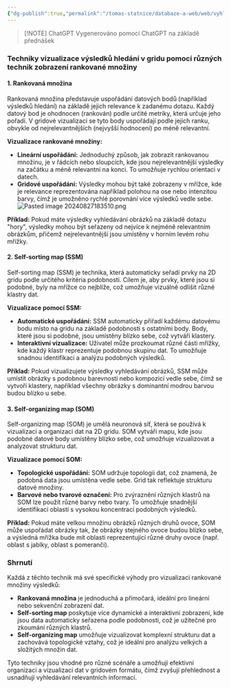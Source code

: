 ```yaml
---
{"dg-publish":true,"permalink":"/tomas-statnice/databaze-a-web/web/vyhledavani-na-webu-a-v-multimedialnich-databazich/techniky-vizualizace-vysledku-hledani-v-gridu-pomoci-ruznych-technik-zobrazeni-rankovane-mnoziny/","tags":["tomas","databaze_a_web","web"],"noteIcon":""}
---
```


> [!NOTE] ChatGPT
> Vygenerováno pomocí ChatGPT na základě přednášek

### Techniky vizualizace výsledků hledání v gridu pomocí různých technik zobrazení rankované množiny

#### 1. **Rankovaná množina**
Rankovaná množina představuje uspořádání datových bodů (například výsledků hledání) na základě jejich relevance k zadanému dotazu. Každý datový bod je ohodnocen (rankován) podle určité metriky, která určuje jeho pořadí. V gridové vizualizaci se tyto body uspořádají podle jejich ranku, obvykle od nejrelevantnějších (nejvyšší hodnocení) po méně relevantní.

**Vizualizace rankované množiny:**
- **Lineární uspořádání:** Jednoduchý způsob, jak zobrazit rankovanou množinu, je v řádcích nebo sloupcích, kde jsou nejrelevantnější výsledky na začátku a méně relevantní na konci. To umožňuje rychlou orientaci v datech.
- **Gridové uspořádání:** Výsledky mohou být také zobrazeny v mřížce, kde je relevance reprezentována například polohou na ose nebo intenzitou barvy, čímž je umožněno rychlé porovnání více výsledků vedle sebe.
![Pasted image 20240827183510.png](/img/user/assets/img/Pasted%20image%2020240827183510.png)

**Příklad:**
Pokud máte výsledky vyhledávání obrázků na základě dotazu "hory", výsledky mohou být seřazeny od nejvíce k nejméně relevantním obrázkům, přičemž nejrelevantnější jsou umístěny v horním levém rohu mřížky.

#### 2. **Self-sorting map (SSM)**
Self-sorting map (SSM) je technika, která automaticky seřadí prvky na 2D gridu podle určitého kritéria podobnosti. Cílem je, aby prvky, které jsou si podobné, byly na mřížce co nejblíže, což umožňuje vizuálně odlišit různé klastry dat.

**Vizualizace pomocí SSM:**
- **Automatické uspořádání:** SSM automaticky přiřadí každému datovému bodu místo na gridu na základě podobnosti s ostatními body. Body, které jsou si podobné, jsou umístěny blízko sebe, což vytváří klastery.
- **Interaktivní vizualizace:** Uživatel může prozkoumat různé části mřížky, kde každý klastr reprezentuje podobnou skupinu dat. To umožňuje snadnou identifikaci a analýzu podobných výsledků.

**Příklad:**
Pokud vizualizujete výsledky vyhledávání obrázků, SSM může umístit obrázky s podobnou barevností nebo kompozicí vedle sebe, čímž se vytvoří klastery, například všechny obrázky s dominantní modrou barvou budou blízko u sebe.

#### 3. **Self-organizing map (SOM)**
Self-organizing map (SOM) je umělá neuronová síť, která se používá k vizualizaci a organizaci dat na 2D gridu. SOM vytváří mapu, kde jsou podobné datové body umístěny blízko sebe, což umožňuje vizualizovat a analyzovat strukturu dat.

**Vizualizace pomocí SOM:**
- **Topologické uspořádání:** SOM udržuje topologii dat, což znamená, že podobná data jsou umístěna vedle sebe. Grid tak reflektuje strukturu datové množiny.
- **Barvové nebo tvarové označení:** Pro zvýraznění různých klastrů na SOM lze použít různé barvy nebo tvary. To umožňuje snadnější identifikaci oblastí s vysokou koncentrací podobných výsledků.

**Příklad:**
Pokud máte velkou množinu obrázků různých druhů ovoce, SOM může uspořádat obrázky tak, že obrázky stejného ovoce budou blízko sebe, a výsledná mřížka bude mít oblasti reprezentující různé druhy ovoce (např. oblast s jablky, oblast s pomeranči).

### Shrnutí

Každá z těchto technik má své specifické výhody pro vizualizaci rankované množiny výsledků:

- **Rankovaná množina** je jednoduchá a přímočará, ideální pro lineární nebo sekvenční zobrazení dat.
- **Self-sorting map** poskytuje více dynamické a interaktivní zobrazení, kde jsou data automaticky seřazena podle podobnosti, což je užitečné pro zkoumání různých klastrů.
- **Self-organizing map** umožňuje vizualizovat komplexní strukturu dat a zachovává topologické vztahy, což je ideální pro analýzu velkých a složitých množin dat.

Tyto techniky jsou vhodné pro různé scénáře a umožňují efektivní organizaci a vizualizaci dat v gridovém formátu, čímž zvyšují přehlednost a usnadňují vyhledávání relevantních informací.

